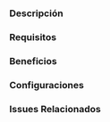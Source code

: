 <!--

Envío de un Pull Request

- Por favor, completa todas las secciones de este formulario. Puedes eliminar los comentarios útiles.
- Los Pull Requests sin información clara tomarán más tiempo y podrían ser rechazados.
- Recibimos un alto volumen de envíos, así que por favor ten paciencia durante la revisión.

-->

### Descripción

<!--

Describe claramente los cambios enviados con muchos detalles. Incluye imágenes si es útil. Los revisores iniciales pueden no estar familiarizados con el tema, así que sé lo más detallado posible. Puedes usar la sintaxis de Markdown para mejorar la legibilidad con listas de viñetas, bloques de código, y demás. PREVISUALIZA y arregla el formato antes de enviarlo.

-->

### Requisitos

<!-- ¿Este PR requiere una placa específica, LCD, etc.? -->

### Beneficios

<!-- ¿Qué arregla o mejora este PR? -->

### Configuraciones

<!-- Adjunta el archivo ZIP de las configuraciones y cualquier otro archivo necesario para probar este PR. -->

### Issues Relacionados

<!-- ¿Este PR arregla un error o cumple con una solicitud de funcionalidad? Enlaza los Issues relacionados aquí. -->
